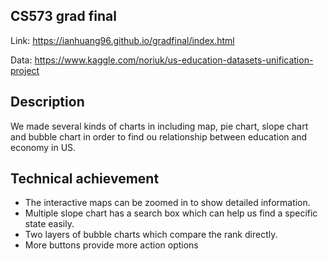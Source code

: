 CS573 grad final
---
Link: https://ianhuang96.github.io/gradfinal/index.html

Data: https://www.kaggle.com/noriuk/us-education-datasets-unification-project

Description
---
We made several kinds of charts in including map, pie chart, slope chart and bubble chart in order to find ou relationship between education and economy in US.

Technical achievement
---
- The interactive maps can be zoomed in to show detailed information. 
- Multiple slope chart has a search box which can help us find a specific state easily.
- Two layers of bubble charts which compare the rank directly.
- More buttons provide more action options
